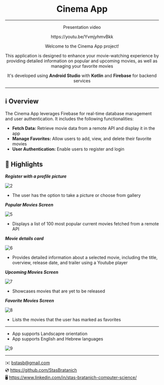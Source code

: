 <h1 align="center">Cinema App</h1>

***
<p align="center">Presentation video</p>
<p align="center">https://youtu.be/YvmjyhmvBkk</p>

<p align="center">Welcome to the Cinema App project!</p>
<p align="center">This application is designed to enhance your movie-watching experience by providing detailed information on popular and upcoming movies, as well as managing your favorite movies</p>
<p align="center">It's developed using <strong>Android Studio</strong> with <strong>Kotlin</strong> and <strong>Firebase</strong> for backend services</p>

***

## ℹ️ Overview

The Cinema App leverages Firebase for real-time database management and user authentication. It includes the following functionalities:

- **Fetch Data:** Retrieve movie data from a remote API and display it in the app
- **Manage Favorites:** Allow users to add, view, and delete their favorite movies
- **User Authentication:** Enable users to register and login

## 🌟 Highlights

***Register with a profile picture***

![2](https://github.com/user-attachments/assets/ef63f189-257a-4bf5-a653-4567a714fd9c)

- The user has the option to take a picture or choose from gallery

***Popular Movies Screen***

![5](https://github.com/user-attachments/assets/866d2e98-0dbb-448d-bbf3-f05d48cceb6f)

- Displays a list of 100 most popular current movies fetched from a remote API

***Movie details card***

![6](https://github.com/user-attachments/assets/e3446583-56b0-4261-ad2e-3d2a7b7a1298)

- Provides detailed information about a selected movie, including the title, overview, release date, and trailer using a Youtube player

***Upcoming Movies Screen***

![7](https://github.com/user-attachments/assets/852465c6-d25d-4720-861b-a130f3464a06)

- Showcases movies that are yet to be released

***Favorite Movies Screen***

![8](https://github.com/user-attachments/assets/081e62bb-70a7-46a7-9067-537f757d64d6)

- Lists the movies that the user has marked as favorites

***

- App supports Landscapre orientation
- App supports English and Hebrew languages

![9](https://github.com/user-attachments/assets/f0a07f31-ef2e-4e53-8edc-5fd5686e5a2f)

***

✉️ [bstasb@gmail.com](url)  
💿 https://github.com/StasBratanich  
🖥️ https://www.linkedin.com/in/stas-bratanich-computer-science/  
